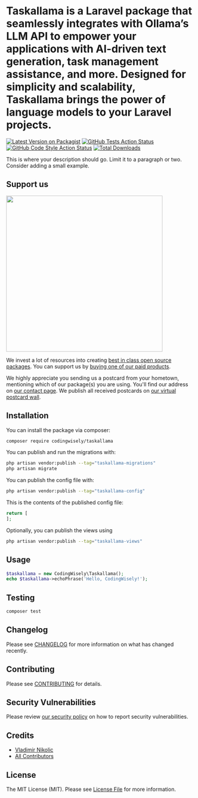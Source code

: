 # Taskallama is a Laravel package that seamlessly integrates with Ollama’s LLM API to empower your applications with AI-driven text generation, task management assistance, and more. Designed for simplicity and scalability, Taskallama brings the power of language models to your Laravel projects.

[![Latest Version on Packagist](https://img.shields.io/packagist/v/codingwisely/taskallama.svg?style=flat-square)](https://packagist.org/packages/codingwisely/taskallama)
[![GitHub Tests Action Status](https://img.shields.io/github/actions/workflow/status/codingwisely/taskallama/run-tests.yml?branch=main&label=tests&style=flat-square)](https://github.com/codingwisely/taskallama/actions?query=workflow%3Arun-tests+branch%3Amain)
[![GitHub Code Style Action Status](https://img.shields.io/github/actions/workflow/status/codingwisely/taskallama/fix-php-code-style-issues.yml?branch=main&label=code%20style&style=flat-square)](https://github.com/codingwisely/taskallama/actions?query=workflow%3A"Fix+PHP+code+style+issues"+branch%3Amain)
[![Total Downloads](https://img.shields.io/packagist/dt/codingwisely/taskallama.svg?style=flat-square)](https://packagist.org/packages/codingwisely/taskallama)

This is where your description should go. Limit it to a paragraph or two. Consider adding a small example.

## Support us

[<img src="https://github-ads.s3.eu-central-1.amazonaws.com/taskallama.jpg?t=1" width="419px" />](https://spatie.be/github-ad-click/taskallama)

We invest a lot of resources into creating [best in class open source packages](https://spatie.be/open-source). You can support us by [buying one of our paid products](https://spatie.be/open-source/support-us).

We highly appreciate you sending us a postcard from your hometown, mentioning which of our package(s) you are using. You'll find our address on [our contact page](https://spatie.be/about-us). We publish all received postcards on [our virtual postcard wall](https://spatie.be/open-source/postcards).

## Installation

You can install the package via composer:

```bash
composer require codingwisely/taskallama
```

You can publish and run the migrations with:

```bash
php artisan vendor:publish --tag="taskallama-migrations"
php artisan migrate
```

You can publish the config file with:

```bash
php artisan vendor:publish --tag="taskallama-config"
```

This is the contents of the published config file:

```php
return [
];
```

Optionally, you can publish the views using

```bash
php artisan vendor:publish --tag="taskallama-views"
```

## Usage

```php
$taskallama = new CodingWisely\Taskallama();
echo $taskallama->echoPhrase('Hello, CodingWisely!');
```

## Testing

```bash
composer test
```

## Changelog

Please see [CHANGELOG](CHANGELOG.md) for more information on what has changed recently.

## Contributing

Please see [CONTRIBUTING](CONTRIBUTING.md) for details.

## Security Vulnerabilities

Please review [our security policy](../../security/policy) on how to report security vulnerabilities.

## Credits

- [Vladimir Nikolic](https://github.com/coding-wisely)
- [All Contributors](../../contributors)

## License

The MIT License (MIT). Please see [License File](LICENSE.md) for more information.
